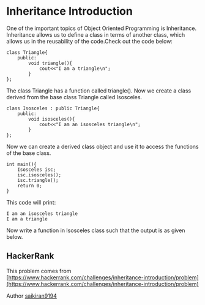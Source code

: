 # Inheritance Introduction

One of the important topics of Object Oriented Programming is Inheritance. Inheritance allows us to define a class in terms of another class, which allows us in the reusability of the code.Check out the code below:

```
class Triangle{
    public:
        void triangle(){
            cout<<"I am a triangle\n";
        }
};
```

The class Triangle has a function called triangle(). Now we create a class derived from the base class Triangle called Isosceles.

```
class Isosceles : public Triangle{
    public:
        void isosceles(){
            cout<<"I am an isosceles triangle\n";
        }
};
```

Now we can create a derived class object and use it to access the functions of the base class.

```
int main(){
    Isosceles isc;
    isc.isosceles();
    isc.triangle();
    return 0;
}
```

This code will print:

```
I am an isosceles triangle
I am a triangle
```

Now write a function in Isosceles class such that the output is as given below.

## HackerRank

This problem comes from [https://www.hackerrank.com/challenges/inheritance-introduction/problem](https://www.hackerrank.com/challenges/inheritance-introduction/problem)

Author [saikiran9194](https://www.hackerrank.com/saikiran9194)